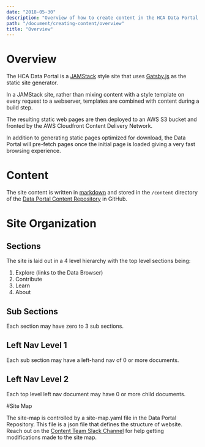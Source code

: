 ```yaml
---
date: "2018-05-30"
description: "Overview of how to create content in the HCA Data Portal."
path: "/document/creating-content/overview"
title: "Overview"
---
```


# Overview

The HCA Data Portal is a [JAMStack](https://jamstack.org/) style site that uses [Gatsby.js](https://www.gatsbyjs.org/ )
as the static site generator.

In a JAMStack site, rather than mixing content with a style template on every request to a webserver, templates are
combined with content during a build step.

The resulting static web pages are then deployed to an AWS S3 bucket and fronted by the AWS Cloudfront Content Delivery
Network.

In addition to generating static pages optimized for download, the Data Portal will pre-fetch pages once the initial
page is loaded giving a very fast browsing experience.

# Content

The site content is written in [markdown](https://en.wikipedia.org/wiki/Markdown) and stored in the `/content` directory
of the [Data Portal Content Repository](https://github.com/HumanCellAtlas/data-portal-content) in GitHub.

# Site Organization

## Sections

The site is laid out in a 4 level hierarchy with the top level sections being:

1. Explore (links to the Data Browser)
1. Contribute
1. Learn
1. About

## Sub Sections

Each section may have zero to 3 sub sections.

## Left Nav Level 1

Each sub section may have a left-hand nav of 0 or more documents.

## Left Nav Level 2

Each top level left nav document may have 0 or more child documents.

#Site Map

The site-map is controlled by a site-map.yaml file in the Data Portal Repository. This file is a json file that defines
the structure of website. Reach out on
the [Content Team Slack Channel](https://slack.com/app_redirect?channel=CA53K2C3A&team=T2EQJFTMJ) for help getting
modifications made to the site map.
